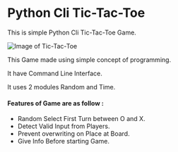 # Python Cli Tic-Tac-Toe
This is simple Python Cli Tic-Tac-Toe Game.

![Image of Tic-Tac-Toe](https://cdn.pixabay.com/photo/2013/07/12/15/56/tic-tac-toe-150614__340.png)

This Game made using simple concept of programming.

It have Command Line Interface.

It uses 2 modules Random and Time.


#### Features of Game are as follow :

* Random Select First Turn between O and X.
* Detect Valid Input from Players.
* Prevent overwriting on Place at Board.
* Give Info Before starting Game.
